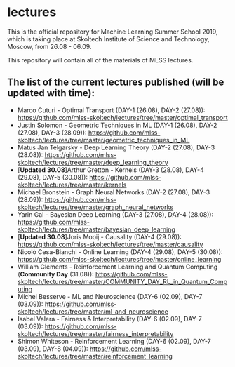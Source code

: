 # lectures
This is the official repository for Machine Learning Summer School 2019, which is taking place at Skoltech Institute of Science and Technology, Moscow, from 26.08 - 06.09.

This repository will contain all of the materials of MLSS lectures.

## The list of the current lectures published (will be updated with time):
* Marco Cuturi - Optimal Transport (DAY-1 (26.08), DAY-2 (27.08)): https://github.com/mlss-skoltech/lectures/tree/master/optimal_transport
* Justin Solomon - Geometric Techniques in ML (DAY-1 (26.08), DAY-2 (27.08), DAY-3 (28.09)): https://github.com/mlss-skoltech/lectures/tree/master/geometric_techniques_in_ML
* Matus Jan Telgarsky - Deep Learning Theory (DAY-2 (27.08), DAY-3 (28.08)): https://github.com/mlss-skoltech/lectures/tree/master/deep_learning_theory
* [<b>Updated 30.08</b>]Arthur Gretton - Kernels (DAY-3 (28.08), DAY-4 (29.08), DAY-5 (30.08)): https://github.com/mlss-skoltech/lectures/tree/master/kernels
* Michael Bronstein - Graph Neural Networks (DAY-2 (27.08), DAY-3 (28.09)): https://github.com/mlss-skoltech/lectures/tree/master/graph_neural_networks
* Yarin Gal - Bayesian Deep Learning (DAY-3 (27.08), DAY-4 (28.08)): https://github.com/mlss-skoltech/lectures/tree/master/bayesian_deep_learning
* [<b>Updated 30.08</b>]Joris Mooij - Causality (DAY-4 (29.08)): https://github.com/mlss-skoltech/lectures/tree/master/causality
* Nicolò Cesa-Bianchi - Online Learning (DAY-4 (29.08), DAY-5 (30.08)): https://github.com/mlss-skoltech/lectures/tree/master/online_learning 
* William Clements - Reinforcement Learning and Quantum Computing (<b>Community Day</b> (31.08)): https://github.com/mlss-skoltech/lectures/tree/master/COMMUNITY_DAY_RL_in_Quantum_Computing
* Michel Besserve - ML and Neuroscience (DAY-6 (02.09), DAY-7 (03.09)): https://github.com/mlss-skoltech/lectures/tree/master/ml_and_neuroscience
* Isabel Valera - Fairness & Interpretability (DAY-6 (02.09), DAY-7 (03.09)): https://github.com/mlss-skoltech/lectures/tree/master/fairness_interpretability
* Shimon Whiteson - Reinforcement Learning (DAY-6 (02.09), DAY-7 (03.09), DAY-8 (04.09)): https://github.com/mlss-skoltech/lectures/tree/master/reinforcement_learning
